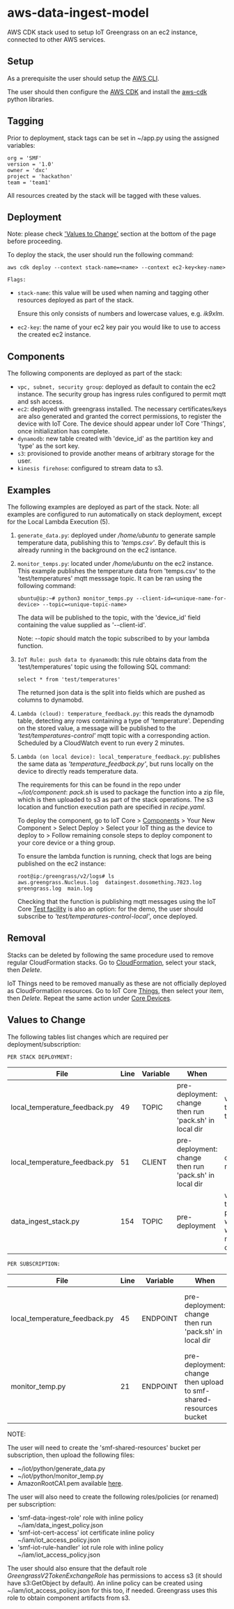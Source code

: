 
# aws-data-ingest-model

AWS CDK stack used to setup IoT Greengrass on an ec2 instance, connected to other AWS services.


##  Setup

As a prerequisite the user should setup the [AWS CLI](https://docs.aws.amazon.com/cli/latest/userguide/cli-configure-quickstart.html).

The user should then configure the [AWS CDK](https://docs.aws.amazon.com/cdk/v2/guide/cli.html) and install the [aws-cdk](https://docs.aws.amazon.com/cdk/v2/guide/work-with-cdk-python.html) python libraries.

## Tagging

Prior to deployment, stack tags can be set in ~/app.py using the assigned variables:
```
org = 'SMF'
version = '1.0'
owner = 'dxc'
project = 'hackathon'
team = 'team1'
```
All resources created by the stack will be tagged with these values.

## Deployment

Note: please check ['Values to Change'](#values-to-change) section at the bottom of the page before proceeding.

To deploy the stack, the user should run the following command:

```
aws cdk deploy --context stack-name=<name> --context ec2-key<key-name>
```
`Flags:`

- `stack-name`: this value will be used when naming and tagging other resources deployed as part of the stack.

    Ensure this only consists of numbers and lowercase values, e.g. _ik9xlm_.
- `ec2-key`: the name of your ec2 key pair you would like to use to access the created ec2 instance.

## Components

The following components are deployed as part of the stack:

- `vpc, subnet, security group`: deployed as default to contain the ec2 instance. The security group has ingress rules configured to permit mqtt and ssh access.
- `ec2`: deployed with greengrass installed. The necessary certificates/keys are also generated and granted the correct permissions, to register the device with IoT Core. The device should appear under IoT Core 'Things', once initialization has complete.
- `dynamodb`: new table created with 'device_id' as the partition key and 'type' as the sort key.
- `s3`: provisioned to provide another means of arbitrary storage for the user.
- `kinesis firehose`: configured to stream data to s3.

## Examples

The following examples are deployed as part of the stack. Note: all examples are configured to run automatically on stack deployment, except for the Local Lambda Execution (5). 

1. `generate_data.py`: deployed under _/home/ubuntu_ to generate sample temperature data, publishing this to _'temps.csv'_. By default this is already running in the background on the ec2 isntance.

2. `monitor_temps.py`: located under _/home/ubuntu_ on the ec2 instance. This example publishes the temperature data from 'temps.csv' to the 'test/temperatures' mqtt messsage topic. It can be ran using the following command:
    ```
    ubuntu@ip:~# python3 monitor_temps.py --client-id=<unique-name-for-device> --topic=<unique-topic-name>
    ```
    The data will be published to the topic, with the 'device_id' field containing the value supplied as '--client-id'.

    Note: _--topic_ should match the topic subscribed to by your lambda function.
 
3. `IoT Rule: push data to dyanamodb`: this rule obtains data from the 'test/temperatures' topic using the following SQL command:
    ```
    select * from 'test/temperatures'
    ```
    The returned json data is the split into fields which are pushed as columns to dynamobd.
    
4. `Lambda (cloud): temperature_feedback.py`: this reads the dynamodb table, detecting any rows containing a type of 'temperature'. Depending on the stored value, a message will be published to the _'test/temperatures-control'_ mqtt topic with a corresponding action. Scheduled by a CloudWatch event to run every 2 minutes.

5. `Lambda (on local device): local_temperature_feedback.py`: publishes the same data as _'temperature_feedback.py'_, but runs locally on the device to directly reads temperature data. 
    
    The requirements for this can be found in the repo under _~/iot/component_: _pack.sh_ is used to package the function into a zip file, which is then uploaded to s3 as part of the stack operations. The s3 location and function execution path are specified in _recipe.yaml_.

    To deploy the component, go to IoT Core > [Components](https://eu-west-2.console.aws.amazon.com/iot/home?region=eu-west-2#/greengrass/v2/components) > Your New Component > Select Deploy > Select your IoT thing as the device to deploy to > Follow remaining console steps to deploy component to your core device or a thing group.

    To ensure the lambda function is running, check that logs are being published on the ec2 instance:
    ```
    root@ip:/greengrass/v2/logs# ls
    aws.greengrass.Nucleus.log  dataingest.dosomething.7823.log  greengrass.log  main.log
    ```
    Checking that the function is publishing mqtt messages using the IoT Core [Test facility](https://eu-west-2.console.aws.amazon.com/iot/home?region=eu-west-2#/test) is also an option: for the demo, the user should subscribe to _'test/temperatures-control-local'_, once deployed.

## Removal

Stacks can be deleted by following the same procedure used to remove regular CloudFormation stacks.
Go to [CloudFormation](https://eu-west-2.console.aws.amazon.com/cloudformation/home?region=eu-west-2#/stacks), select your stack, then _Delete_.

IoT Things need to be removed manually as these are not officially deployed as CloudFormation resources. Go to IoT Core [Things](https://eu-west-2.console.aws.amazon.com/iot/home?region=eu-west-2#/thinghub), then select your item, then _Delete_. Repeat the same action under [Core Devices](https://eu-west-2.console.aws.amazon.com/iot/home?region=eu-west-2#/greengrass/v2/cores). 

## Values to Change

The following tables list changes which are required per deployment/subscription:

`PER STACK DEPLOYMENT:`

| File                          | Line | Variable | When                                                   | Description                                                                                   |
|-------------------------------|------|----------|--------------------------------------------------------|-----------------------------------------------------------------------------------------------|
| local_temperature_feedback.py | 49   | TOPIC    | pre-deployment: change then run 'pack.sh' in local dir | var for local temp control topic                                                              |
| local_temperature_feedback.py | 51   | CLIENT   | pre-deployment: change then run 'pack.sh' in local dir | client name for mqtt json                                                                     |
| data_ingest_stack.py          | 154  | TOPIC    | pre-deployment                                         | var for global temp topic: publish to this with --topic when running monitor_temp.py on ec2 |
     

`PER SUBSCRIPTION:`

| File                          | Line | Variable | When                                                              | Description                                                    |
|-------------------------------|------|----------|-------------------------------------------------------------------|----------------------------------------------------------------|
| local_temperature_feedback.py | 45   | ENDPOINT | pre-deployment: change then run 'pack.sh' in local dir            | var for IoT Core Endpoint: available under Iot Core > Settings |
| monitor_temp.py               | 21   | ENDPOINT | pre-deployment: change then upload to smf-shared-resources bucket | var for IoT Core Endpoint: available under Iot Core > Settings |

NOTE:

The user will need to create the 'smf-shared-resources' bucket per subscription, then upload the following files:
- ~/iot/python/generate_data.py
- ~/iot/python/monitor_temp.py
- AmazonRootCA1.pem available [here](https://www.amazontrust.com/repository/).

The user will also need to create the following roles/policies (or renamed) per subscription:
- 'smf-data-ingest-role' role with inline policy ~/iam/data_ingest_policy.json
- 'smf-iot-cert-access' iot certificate inline policy ~/iam/iot_access_policy.json
- 'smf-iot-rule-handler' iot rule role with inline policy ~/iam/iot_access_policy.json

The user should also ensure that the default role _GreengrassV2TokenExchangeRole_ has permissions to access s3 (it should have s3:GetObject by default).
An inline policy can be created using ~/iam/iot_access_policy.json for this too, if needed.
Greengrass uses this role to obtain component artifacts from s3.






